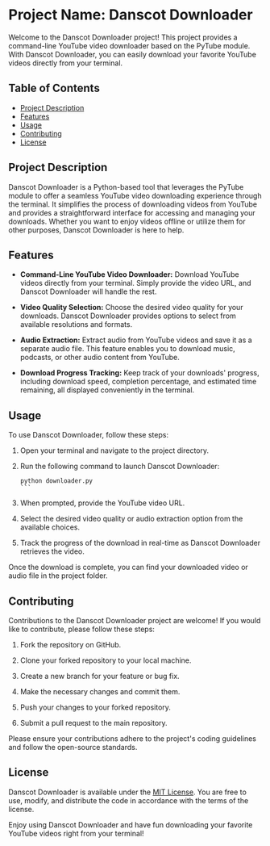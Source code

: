 # Project Name: Danscot Downloader

Welcome to the Danscot Downloader project! This project provides a command-line YouTube video downloader based on the PyTube module. With Danscot Downloader, you can easily download your favorite YouTube videos directly from your terminal.

## Table of Contents

- [Project Description](#project-description)
- [Features](#features)
- [Usage](#usage)
- [Contributing](#contributing)
- [License](#license)

## Project Description

Danscot Downloader is a Python-based tool that leverages the PyTube module to offer a seamless YouTube video downloading experience through the terminal. It simplifies the process of downloading videos from YouTube and provides a straightforward interface for accessing and managing your downloads. Whether you want to enjoy videos offline or utilize them for other purposes, Danscot Downloader is here to help.

## Features

- **Command-Line YouTube Video Downloader:** Download YouTube videos directly from your terminal. Simply provide the video URL, and Danscot Downloader will handle the rest.

- **Video Quality Selection:** Choose the desired video quality for your downloads. Danscot Downloader provides options to select from available resolutions and formats.

- **Audio Extraction:** Extract audio from YouTube videos and save it as a separate audio file. This feature enables you to download music, podcasts, or other audio content from YouTube.

- **Download Progress Tracking:** Keep track of your downloads' progress, including download speed, completion percentage, and estimated time remaining, all displayed conveniently in the terminal.

## Usage

To use Danscot Downloader, follow these steps:

1. Open your terminal and navigate to the project directory.

1. Run the following command to launch Danscot Downloader:

   ````shell
   python downloader.py
   ```

   ````

1. When prompted, provide the YouTube video URL.

2. Select the desired video quality or audio extraction option from the available choices.

1. Track the progress of the download in real-time as Danscot Downloader retrieves the video.

Once the download is complete, you can find your downloaded video or audio file in the project folder.

## Contributing

Contributions to the Danscot Downloader project are welcome! If you would like to contribute, please follow these steps:

1. Fork the repository on GitHub.

1. Clone your forked repository to your local machine.

1. Create a new branch for your feature or bug fix.

1. Make the necessary changes and commit them.

1. Push your changes to your forked repository.

1. Submit a pull request to the main repository.

Please ensure your contributions adhere to the project's coding guidelines and follow the open-source standards.

## License

Danscot Downloader is available under the [MIT License](LICENSE). You are free to use, modify, and distribute the code in accordance with the terms of the license.

Enjoy using Danscot Downloader and have fun downloading your favorite YouTube videos right from your terminal!







